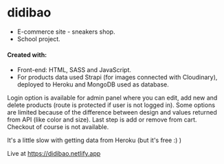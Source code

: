 # didibao

- E-commerce site - sneakers shop.
- School project.

#### Created with: 
- Front-end: HTML, SASS and JavaScript.
- For products data used Strapi (for images connected with Cloudinary), deployed to Heroku and MongoDB used as database. 

Login option is available for admin panel where you can edit, add new and delete products (route is protected if user is not logged in).
Some options are limited because of the difference between design and values returned from API (like color and size).
Last step is add or remove from cart. Checkout of course is not available. 

It's a little slow with getting data from Heroku (but it's free :) ) 

Live at https://didibao.netlify.app
